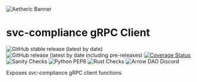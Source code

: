 ![Aetheric Banner](https://github.com/aetheric-oss/.github/raw/main/assets/readme-banner.png)

# svc-compliance gRPC Client

![GitHub stable release (latest by date)](https://img.shields.io/github/v/release/aetheric-oss/svc-compliance?sort=semver&color=green) ![GitHub release (latest by date including pre-releases)](https://img.shields.io/github/v/release/aetheric-oss/svc-compliance?include_prereleases) [![Coverage Status](https://coveralls.io/repos/github/aetheric-oss/svc-compliance/badge.svg?branch=develop)](https://coveralls.io/github/aetheric-oss/svc-compliance)
![Sanity Checks](https://github.com/aetheric-oss/svc-compliance/actions/workflows/sanity_checks.yml/badge.svg?branch=develop) ![Python PEP8](https://github.com/aetheric-oss/svc-compliance/actions/workflows/python_ci.yml/badge.svg?branch=develop) ![Rust Checks](https://github.com/aetheric-oss/svc-compliance/actions/workflows/rust_ci.yml/badge.svg?branch=develop) 
![Arrow DAO Discord](https://img.shields.io/discord/853833144037277726?style=plastic)

Exposes svc-compliance gRPC client functions
